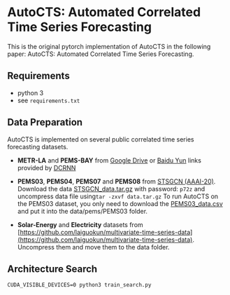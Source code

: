 #  AutoCTS: Automated Correlated Time Series Forecasting

This is the original pytorch implementation of AutoCTS in the following paper: AutoCTS: Automated Correlated Time Series Forecasting.

## Requirements
- python 3
- see `requirements.txt`
## Data Preparation
AutoCTS is implemented on several public correlated time series forecasting datasets.

- **METR-LA** and **PEMS-BAY** from [Google Drive](https://drive.google.com/open?id=10FOTa6HXPqX8Pf5WRoRwcFnW9BrNZEIX) or [Baidu Yun](https://pan.baidu.com/s/14Yy9isAIZYdU__OYEQGa_g) links provided by [DCRNN](https://github.com/liyaguang/DCRNN)

- **PEMS03**, **PEMS04**, **PEMS07** and **PEMS08** from [STSGCN (AAAI-20)](https://github.com/Davidham3/STSGCN).
Download the data [STSGCN_data.tar.gz](https://pan.baidu.com/s/1ZPIiOM__r1TRlmY4YGlolw) with password: `p72z` and uncompress data file using`tar -zxvf data.tar.gz`
To run AutoCTS on the PEMS03 dataset, you only need to download the [PEMS03_data.csv](https://drive.google.com/file/d/1rJwVmQTAoOmmR5l6iQGRwT__tHjQeGn6/view?usp=sharing) and put it into the data/pems/PEMS03 folder.

- **Solar-Energy** and **Electricity** datasets from [https://github.com/laiguokun/multivariate-time-series-data](https://github.com/laiguokun/multivariate-time-series-data). Uncompress them and move them to the data folder.


## Architecture Search

```
CUDA_VISIBLE_DEVICES=0 python3 train_search.py
```
